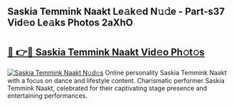 ## Saskia Temmink Naakt Le𝚊k𝚎d N𝚞𝚍e - Part-s37 Vid𝚎o Le𝚊ks Photos 2aXhO

# <h2><a href="http://fb03ccw.evod.top/?m=Saskia+Temmink+Naakt">🔗 👉🔴 Saskia Temmink Naakt Vid𝚎o Ph𝚘t𝚘s</a></h2>

[![Saskia Temmink Naakt N𝚞d𝚎s](https://i.imgur.com/8V9OHl7.gif)](http://fb03ccw.evod.top/?m=Saskia+Temmink+Naakt)
Online personality Saskia Temmink Naakt with a focus on dance and lifestyle content. Charismatic performer Saskia Temmink Naakt, celebrated for their captivating stage presence and entertaining performances. 
